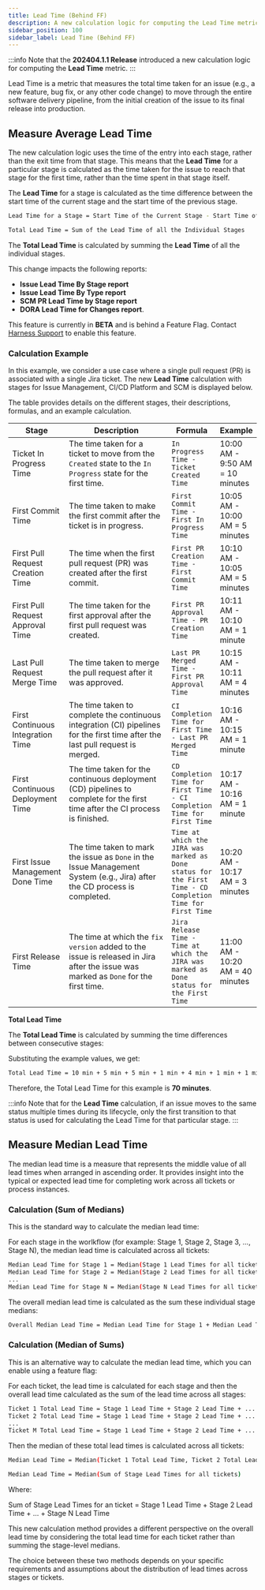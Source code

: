 ```yaml
---
title: Lead Time (Behind FF)
description: A new calculation logic for computing the Lead Time metric.
sidebar_position: 100
sidebar_label: Lead Time (Behind FF)
---
```

:::info
Note that the **202404.1.1 Release** introduced a new calculation logic for computing the **Lead Time** metric.
:::

Lead Time is a metric that measures the total time taken for an issue (e.g., a new feature, bug fix, or any other code change) to move through the entire software delivery pipeline, from the initial creation of the issue to its final release into production.

## Measure Average Lead Time

The new calculation logic uses the time of the entry into each stage, rather than the exit time from that stage. This means that the **Lead Time** for a particular stage is calculated as the time taken for the issue to reach that stage for the first time, rather than the time spent in that stage itself.

The **Lead Time** for a stage is calculated as the time difference between the start time of the current stage and the start time of the previous stage.

```bash
Lead Time for a Stage = Start Time of the Current Stage - Start Time of the Previous Stage
```

```bash
Total Lead Time = Sum of the Lead Time of all the Individual Stages
```

The **Total Lead Time** is calculated by summing the **Lead Time** of all the individual stages.

This change impacts the following reports:

* **Issue Lead Time By Stage report**
* **Issue Lead Time By Type report**
* **SCM PR Lead Time by Stage report**
* **DORA Lead Time for Changes report**.

This feature is currently in **BETA** and is behind a Feature Flag. Contact [Harness Support](mailto:support@harness.io) to enable this feature.

### Calculation Example

In this example, we consider a use case where a single pull request (PR) is associated with a single Jira ticket. The new **Lead Time** calculation with stages for Issue Management, CI/CD Platform and SCM is displayed below.

The table provides details on the different stages, their descriptions, formulas, and an example calculation.

<table>
  <thead>
    <tr>
      <th>Stage</th>
      <th width="224">Description</th>
      <th>Formula</th>
      <th>Example</th>
    </tr>
  </thead>
  <tbody>
    <tr>
      <td>Ticket In Progress Time</td>
      <td>The time taken for a ticket to move from the <code>Created</code> state to the <code>In Progress</code> state for the first time.</td>
      <td><code>In Progress Time - Ticket Created Time</code></td>
      <td>10:00 AM - 9:50 AM = 10 minutes</td>
    </tr>
    <tr>
      <td>First Commit Time</td>
      <td>The time taken to make the first commit after the ticket is in progress.</td>
      <td><code>First Commit Time - First In Progress Time</code></td>
      <td>10:05 AM - 10:00 AM = 5 minutes</td>
    </tr>
    <tr>
      <td>First Pull Request Creation Time</td>
      <td>The time when the first pull request (PR) was created after the first commit.</td>
      <td><code>First PR Creation Time - First Commit Time</code></td>
      <td>10:10 AM - 10:05 AM = 5 minutes</td>
    </tr>
    <tr>
      <td>First Pull Request Approval Time</td>
      <td>The time taken for the first approval after the first pull request was created.</td>
      <td><code>First PR Approval Time - PR Creation Time</code></td>
      <td>10:11 AM - 10:10 AM = 1 minute</td>
    </tr>
    <tr>
      <td>Last Pull Request Merge Time</td>
      <td>The time taken to merge the pull request after it was approved.</td>
      <td><code>Last PR Merged Time - First PR Approval Time</code></td>
      <td>10:15 AM - 10:11 AM = 4 minutes</td>
    </tr>
    <tr>
      <td>First Continuous Integration Time</td>
      <td>The time taken to complete the continuous integration (CI) pipelines for the first time after the last pull request is merged.</td>
      <td><code>CI Completion Time for First Time - Last PR Merged Time</code></td>
      <td>10:16 AM - 10:15 AM = 1 minute</td>
    </tr>
    <tr>
      <td>First Continuous Deployment Time</td>
      <td>The time taken for the continuous deployment (CD) pipelines to complete for the first time after the CI process is finished.</td>
      <td><code>CD Completion Time for First Time - CI Completion Time for First Time</code></td>
      <td>10:17 AM - 10:16 AM = 1 minute</td>
    </tr>
    <tr>
      <td>First Issue Management Done Time</td>
      <td>The time taken to mark the issue as <code>Done</code> in the Issue Management System (e.g., Jira) after the CD process is completed.</td>
      <td><code>Time at which the JIRA was marked as Done status for the First Time - CD Completion Time for First Time</code></td>
      <td>10:20 AM - 10:17 AM = 3 minutes</td>
    </tr>
    <tr>
      <td>First Release Time</td>
      <td>The time at which the <code>fix version</code> added to the issue is released in Jira after the issue was marked as <code>Done</code> for the first time.</td>
      <td><code>Jira Release Time - Time at which the JIRA was marked as Done status for the First Time</code></td>
      <td>11:00 AM - 10:20 AM = 40 minutes</td>
    </tr>
  </tbody>
</table>

**Total Lead Time**

The **Total Lead Time** is calculated by summing the time differences between consecutive stages:

Substituting the example values, we get:

```bash
Total Lead Time = 10 min + 5 min + 5 min + 1 min + 4 min + 1 min + 1 min + 3 min + 40 min = 70 minutes
```

Therefore, the Total Lead Time for this example is **70 minutes**.

:::info
Note that for the **Lead Time** calculation, if an issue moves to the same status multiple times during its lifecycle, only the first transition to that status is used for calculating the Lead Time for that particular stage.
:::

## Measure Median Lead Time

The median lead time is a measure that represents the middle value of all lead times when arranged in ascending order. It provides insight into the typical or expected lead time for completing work across all tickets or process instances.

### Calculation (Sum of Medians)

This is the standard way to calculate the median lead time:

For each stage in the worlkflow (for example: Stage 1, Stage 2, Stage 3, ..., Stage N), the median lead time is calculated across all tickets:

```bash
Median Lead Time for Stage 1 = Median(Stage 1 Lead Times for all tickets)
Median Lead Time for Stage 2 = Median(Stage 2 Lead Times for all tickets)
...
Median Lead Time for Stage N = Median(Stage N Lead Times for all tickets)
```

The overall median lead time is calculated as the sum these individual stage medians:

```bash
Overall Median Lead Time = Median Lead Time for Stage 1 + Median Lead Time for Stage 2 + ... + Median Lead Time for Stage N
```

### Calculation (Median of Sums)

This is an alternative way to calculate the median lead time, which you can enable using a feature flag:

For each ticket, the lead time is calculated for each stage and then the overall lead time calculated as the sum of the lead time across all stages:

```bash
Ticket 1 Total Lead Time = Stage 1 Lead Time + Stage 2 Lead Time + ... + Stage N Lead Time
Ticket 2 Total Lead Time = Stage 1 Lead Time + Stage 2 Lead Time + ... + Stage N Lead Time
...
Ticket M Total Lead Time = Stage 1 Lead Time + Stage 2 Lead Time + ... + Stage N Lead Time
```

Then the median of these total lead times is calculated across all tickets:

```bash
Median Lead Time = Median(Ticket 1 Total Lead Time, Ticket 2 Total Lead Time, ..., Ticket M Total Lead Time)

Median Lead Time = Median(Sum of Stage Lead Times for all tickets)

```

Where:

Sum of Stage Lead Times for an ticket = Stage 1 Lead Time + Stage 2 Lead Time + ... + Stage N Lead Time

This new calculation method provides a different perspective on the overall lead time by considering the total lead time for each ticket rather than summing the stage-level medians.

The choice between these two methods depends on your specific requirements and assumptions about the distribution of lead times across stages or tickets.